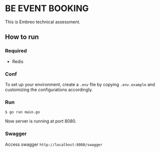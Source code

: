 # BE EVENT BOOKING
This is Embreo technical assessment.

## How to run

### Required

- Redis

### Conf

To set up your environment, create a `.env` file by copying `.env.example` and customizing the configurations accordingly.


### Run
```
$ go run main.go 
```
Now server is running at port 8080.

### Swagger

Access swagger `http://localhost:8080/swagger`